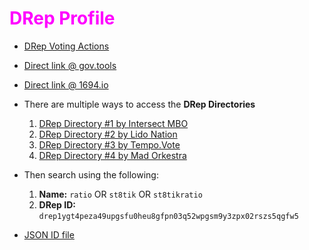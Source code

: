# <span style="color:magenta">DRep Profile</span>

- [DRep Voting Actions](https://github.com/st8tikratio/cardano_DRep/tree/main/votes)

- [Direct link @ gov.tools](https://gov.tools/drep_directory/drep1zagwghdf0q2yz0ra70p6zgvmug9zns2yxefygsfn6suq5qvgqq0)

- [Direct link @ 1694.io](https://www.1694.io/en/dreps/drep1zagwghdf0q2yz0ra70p6zgvmug9zns2yxefygsfn6suq5qvgqq0)

- There are multiple ways to access the **DRep Directories**
  1. [DRep Directory #1 by Intersect MBO](https://gov.tools/drep_directory)
  2. [DRep Directory #2 by Lido Nation](https://www.1694.io/en/dreps/list)
  3. [DRep Directory #3 by Tempo.Vote](https://tempo.vote/)
  4. [DRep Directory #4 by Mad Orkestra](https://cgov.app/dreps)

- Then search using the following:
   1. **Name:** `ratio` OR `st8tik` OR `st8tikratio`
   2. **DRep ID:** `drep1ygt4peza49upgsfu0heu8gfpn03q52wpgsm9y3zpx02rszs5qgfw5`

- [JSON ID file](https://github.com/st8tikratio/cardano_DRep/blob/main/docs/Ratio_St8tik_St8tikRatio.jsonld)
